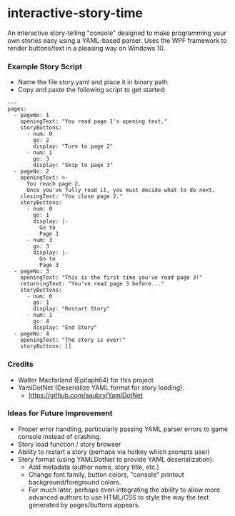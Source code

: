 # interactive-story-time
An interactive story-telling "console" designed to make programming your own stories easy using a YAML-based parser. Uses the WPF framework to render buttons/text in a pleasing way on Windows 10.

### Example Story Script
- Name the file story.yaml and place it in binary path
- Copy and paste the following script to get started:

```
---
pages:
  - pageNo: 1
    openingText: "You read page 1's opening text."
    storyButtons:
      - num: 0
        go: 2
        display: "Turn to page 2"
      - num: 1
        go: 3
        display: "Skip to page 3"
  - pageNo: 2
    openingText: >-
      You reach page 2.
      Once you've fully read it, you must decide what to do next.
    closingText: "You close page 2."
    storyButtons:
      - num: 0
        go: 1
        display: |-
          Go to
          Page 1
      - num: 3
        go: 3
        display: |-
          Go to
          Page 3
  - pageNo: 3
    openingText: "This is the first time you've read page 3!"
    returningText: "You've read page 3 before..."
    storyButtons:
      - num: 0
        go: 1
        display: "Restart Story"
      - num: 1
        go: 4
        display: "End Story"
  - pageNo: 4
    openingText: "The story is over!"
    storyButtons: []
```

### Credits
- Walter Macfarland (Epitaph64) for this project
- YamlDotNet (Deserialize YAML format for story loading):
  - https://github.com/aaubry/YamlDotNet

### Ideas for Future Improvement
- Proper error handling, particularly passing YAML parser errors to game console instead of crashing.
- Story load function / story browser
- Ability to restart a story (perhaps via hotkey which prompts user)
- Story format (using YAMLDotNet to provide YAML deserialization):
  - Add metadata (author name, story title, etc.)
  - Change font family, button colors, "console" printout background/foreground colors.
  - For much later, perhaps even integrating the ability to allow more advanced authors to use HTML/CSS to style the way the text generated by pages/buttons appears.

